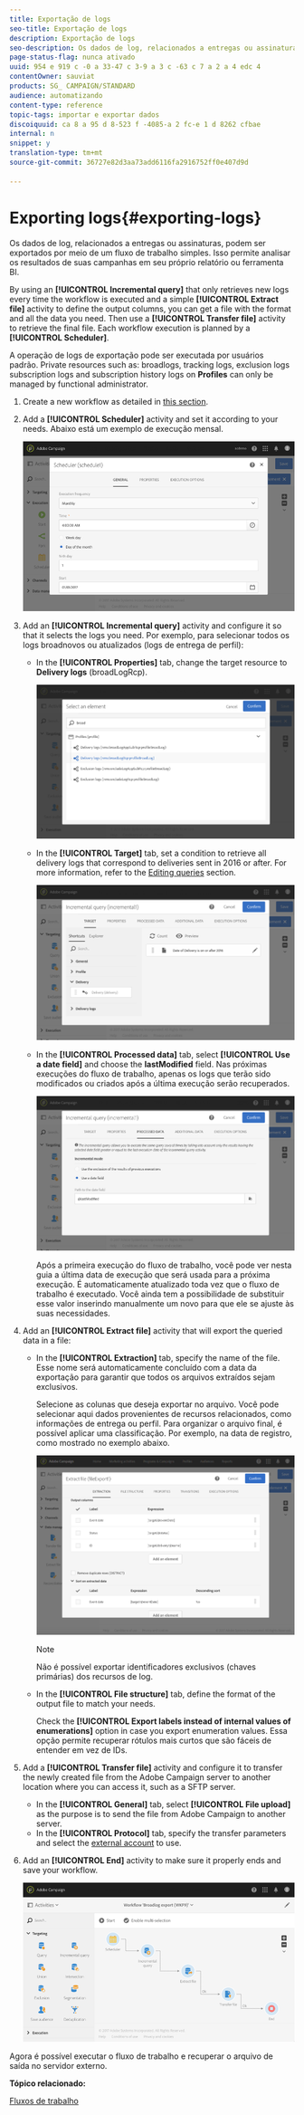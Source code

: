 ```yaml
---
title: Exportação de logs
seo-title: Exportação de logs
description: Exportação de logs
seo-description: Os dados de log, relacionados a entregas ou assinaturas, podem ser exportados por meio de um fluxo de trabalho simples.
page-status-flag: nunca ativado
uuid: 954 e 919 c -0 a 33-47 c 3-9 a 3 c -63 c 7 a 2 a 4 edc 4
contentOwner: sauviat
products: SG_ CAMPAIGN/STANDARD
audience: automatizando
content-type: reference
topic-tags: importar e exportar dados
discoiquuid: ca 8 a 95 d 8-523 f -4085-a 2 fc-e 1 d 8262 cfbae
internal: n
snippet: y
translation-type: tm+mt
source-git-commit: 36727e82d3aa73add6116fa2916752ff0e407d9d

---
```



# Exporting logs{#exporting-logs}

Os dados de log, relacionados a entregas ou assinaturas, podem ser exportados por meio de um fluxo de trabalho simples. Isso permite analisar os resultados de suas campanhas em seu próprio relatório ou ferramenta BI.

By using an **[!UICONTROL Incremental query]** that only retrieves new logs every time the workflow is executed and a simple **[!UICONTROL Extract file]** activity to define the output columns, you can get a file with the format and all the data you need. Then use a **[!UICONTROL Transfer file]** activity to retrieve the final file. Each workflow execution is planned by a **[!UICONTROL Scheduler]**.

A operação de logs de exportação pode ser executada por usuários padrão. Private resources such as: broadlogs, tracking logs, exclusion logs subscription logs and subscription history logs on **Profiles** can only be managed by functional administrator.

1. Create a new workflow as detailed in [this section](../../automating/using/building-a-workflow.md#creating-a-workflow).
1. Add a **[!UICONTROL Scheduler]** activity and set it according to your needs. Abaixo está um exemplo de execução mensal.

   ![](assets/export_logs_scheduler.png)

1. Add an **[!UICONTROL Incremental query]** activity and configure it so that it selects the logs you need. Por exemplo, para selecionar todos os logs broadnovos ou atualizados (logs de entrega de perfil):

   * In the **[!UICONTROL Properties]** tab, change the target resource to **Delivery logs** (broadLogRcp).

      ![](assets/export_logs_query_properties.png)

   * In the **[!UICONTROL Target]** tab, set a condition to retrieve all delivery logs that correspond to deliveries sent in 2016 or after. For more information, refer to the [Editing queries](../../automating/using/editing-queries.md#creating-queries) section.

      ![](assets/export_logs_query_target.png)

   * In the **[!UICONTROL Processed data]** tab, select **[!UICONTROL Use a date field]** and choose the **lastModified** field. Nas próximas execuções do fluxo de trabalho, apenas os logs que terão sido modificados ou criados após a última execução serão recuperados.

      ![](assets/export_logs_query_processeddata.png)

      Após a primeira execução do fluxo de trabalho, você pode ver nesta guia a última data de execução que será usada para a próxima execução. É automaticamente atualizado toda vez que o fluxo de trabalho é executado. Você ainda tem a possibilidade de substituir esse valor inserindo manualmente um novo para que ele se ajuste às suas necessidades.

1. Add an **[!UICONTROL Extract file]** activity that will export the queried data in a file:

   * In the **[!UICONTROL Extraction]** tab, specify the name of the file. Esse nome será automaticamente concluído com a data da exportação para garantir que todos os arquivos extraídos sejam exclusivos.

      Selecione as colunas que deseja exportar no arquivo. Você pode selecionar aqui dados provenientes de recursos relacionados, como informações de entrega ou perfil. Para organizar o arquivo final, é possível aplicar uma classificação. Por exemplo, na data de registro, como mostrado no exemplo abaixo.

      ![](assets/export_logs_extractfile_extraction.png)

      >[!NOTE]
      >
      >Não é possível exportar identificadores exclusivos (chaves primárias) dos recursos de log.

   * In the **[!UICONTROL File structure]** tab, define the format of the output file to match your needs.

      Check the **[!UICONTROL Export labels instead of internal values of enumerations]** option in case you export enumeration values. Essa opção permite recuperar rótulos mais curtos que são fáceis de entender em vez de IDs.

1. Add a **[!UICONTROL Transfer file]** activity and configure it to transfer the newly created file from the Adobe Campaign server to another location where you can access it, such as a SFTP server.

   * In the **[!UICONTROL General]** tab, select **[!UICONTROL File upload]** as the purpose is to send the file from Adobe Campaign to another server.
   * In the **[!UICONTROL Protocol]** tab, specify the transfer parameters and select the [external account](../../administration/using/external-accounts.md#creating-an-external-account) to use.

1. Add an **[!UICONTROL End]** activity to make sure it properly ends and save your workflow.

   ![](assets/export_logs_example_workflow.png)

Agora é possível executar o fluxo de trabalho e recuperar o arquivo de saída no servidor externo.

**Tópico relacionado:**

[Fluxos de trabalho](../../automating/using/discovering-workflows.md)
